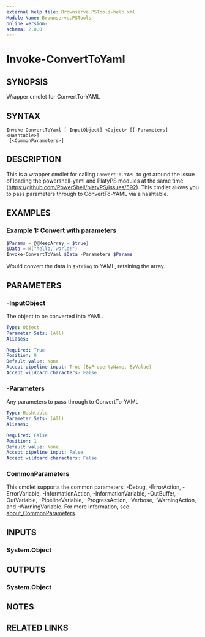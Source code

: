 ```yaml
---
external help file: Brownserve.PSTools-help.xml
Module Name: Brownserve.PSTools
online version:
schema: 2.0.0
---
```


# Invoke-ConvertToYaml

## SYNOPSIS

Wrapper cmdlet for ConvertTo-YAML

## SYNTAX

```text
Invoke-ConvertToYaml [-InputObject] <Object> [[-Parameters] <Hashtable>]
 [<CommonParameters>]
```

## DESCRIPTION

This is a wrapper cmdlet for calling `ConvertTo-YAML` to get around the issue of loading the powershell-yaml and PlatyPS modules at the same time (https://github.com/PowerShell/platyPS/issues/592). This cmdlet allows you to pass parameters through to ConvertTo-YAML via a hashtable.

## EXAMPLES

### Example 1: Convert with parameters

```powershell
$Params = @{KeepArray = $true}
$Data = @("hello, world!")
Invoke-ConvertToYaml $Data -Parameters $Params
```

Would convert the data in `$String` to YAML, retaining the array.

## PARAMETERS

### -InputObject

The object to be converted into YAML.

```yaml
Type: Object
Parameter Sets: (All)
Aliases:

Required: True
Position: 0
Default value: None
Accept pipeline input: True (ByPropertyName, ByValue)
Accept wildcard characters: False
```

### -Parameters

Any parameters to pass through to ConvertTo-YAML

```yaml
Type: Hashtable
Parameter Sets: (All)
Aliases:

Required: False
Position: 1
Default value: None
Accept pipeline input: False
Accept wildcard characters: False
```

### CommonParameters

This cmdlet supports the common parameters: -Debug, -ErrorAction, -ErrorVariable, -InformationAction, -InformationVariable, -OutBuffer, -OutVariable, -PipelineVariable, -ProgressAction, -Verbose, -WarningAction, and -WarningVariable. For more information, see [about_CommonParameters](http://go.microsoft.com/fwlink/?LinkID=113216).

## INPUTS

### System.Object

## OUTPUTS

### System.Object

## NOTES

## RELATED LINKS
